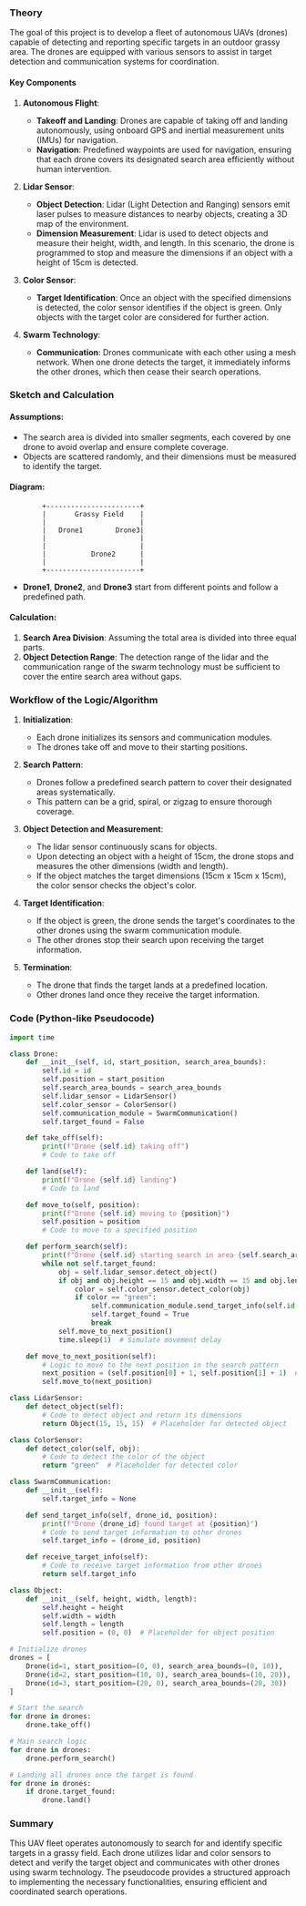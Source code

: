 ### Theory

The goal of this project is to develop a fleet of autonomous UAVs (drones) capable of detecting and reporting specific targets in an outdoor grassy area. The drones are equipped with various sensors to assist in target detection and communication systems for coordination.

#### Key Components

1. **Autonomous Flight**:
   - **Takeoff and Landing**: Drones are capable of taking off and landing autonomously, using onboard GPS and inertial measurement units (IMUs) for navigation.
   - **Navigation**: Predefined waypoints are used for navigation, ensuring that each drone covers its designated search area efficiently without human intervention.

2. **Lidar Sensor**:
   - **Object Detection**: Lidar (Light Detection and Ranging) sensors emit laser pulses to measure distances to nearby objects, creating a 3D map of the environment.
   - **Dimension Measurement**: Lidar is used to detect objects and measure their height, width, and length. In this scenario, the drone is programmed to stop and measure the dimensions if an object with a height of 15cm is detected.

3. **Color Sensor**:
   - **Target Identification**: Once an object with the specified dimensions is detected, the color sensor identifies if the object is green. Only objects with the target color are considered for further action.

4. **Swarm Technology**:
   - **Communication**: Drones communicate with each other using a mesh network. When one drone detects the target, it immediately informs the other drones, which then cease their search operations.

### Sketch and Calculation

#### Assumptions:
- The search area is divided into smaller segments, each covered by one drone to avoid overlap and ensure complete coverage.
- Objects are scattered randomly, and their dimensions must be measured to identify the target.

#### Diagram:

```plaintext
        +-----------------------+
        |       Grassy Field    |
        |                       |
        |   Drone1        Drone3|
        |                       |
        |                       |
        |           Drone2      |
        |                       |
        +-----------------------+
```

- **Drone1**, **Drone2**, and **Drone3** start from different points and follow a predefined path.

#### Calculation:
1. **Search Area Division**: Assuming the total area is divided into three equal parts.
2. **Object Detection Range**: The detection range of the lidar and the communication range of the swarm technology must be sufficient to cover the entire search area without gaps.

### Workflow of the Logic/Algorithm

1. **Initialization**:
   - Each drone initializes its sensors and communication modules.
   - The drones take off and move to their starting positions.

2. **Search Pattern**:
   - Drones follow a predefined search pattern to cover their designated areas systematically.
   - This pattern can be a grid, spiral, or zigzag to ensure thorough coverage.

3. **Object Detection and Measurement**:
   - The lidar sensor continuously scans for objects.
   - Upon detecting an object with a height of 15cm, the drone stops and measures the other dimensions (width and length).
   - If the object matches the target dimensions (15cm x 15cm x 15cm), the color sensor checks the object's color.

4. **Target Identification**:
   - If the object is green, the drone sends the target's coordinates to the other drones using the swarm communication module.
   - The other drones stop their search upon receiving the target information.

5. **Termination**:
   - The drone that finds the target lands at a predefined location.
   - Other drones land once they receive the target information.

### Code (Python-like Pseudocode)

```python
import time

class Drone:
    def __init__(self, id, start_position, search_area_bounds):
        self.id = id
        self.position = start_position
        self.search_area_bounds = search_area_bounds
        self.lidar_sensor = LidarSensor()
        self.color_sensor = ColorSensor()
        self.communication_module = SwarmCommunication()
        self.target_found = False

    def take_off(self):
        print(f"Drone {self.id} taking off")
        # Code to take off

    def land(self):
        print(f"Drone {self.id} landing")
        # Code to land

    def move_to(self, position):
        print(f"Drone {self.id} moving to {position}")
        self.position = position
        # Code to move to a specified position

    def perform_search(self):
        print(f"Drone {self.id} starting search in area {self.search_area_bounds}")
        while not self.target_found:
            obj = self.lidar_sensor.detect_object()
            if obj and obj.height == 15 and obj.width == 15 and obj.length == 15:
                color = self.color_sensor.detect_color(obj)
                if color == "green":
                    self.communication_module.send_target_info(self.id, obj.position)
                    self.target_found = True
                    break
            self.move_to_next_position()
            time.sleep(1)  # Simulate movement delay

    def move_to_next_position(self):
        # Logic to move to the next position in the search pattern
        next_position = (self.position[0] + 1, self.position[1] + 1)  # Example increment
        self.move_to(next_position)

class LidarSensor:
    def detect_object(self):
        # Code to detect object and return its dimensions
        return Object(15, 15, 15)  # Placeholder for detected object

class ColorSensor:
    def detect_color(self, obj):
        # Code to detect the color of the object
        return "green"  # Placeholder for detected color

class SwarmCommunication:
    def __init__(self):
        self.target_info = None

    def send_target_info(self, drone_id, position):
        print(f"Drone {drone_id} found target at {position}")
        # Code to send target information to other drones
        self.target_info = (drone_id, position)

    def receive_target_info(self):
        # Code to receive target information from other drones
        return self.target_info

class Object:
    def __init__(self, height, width, length):
        self.height = height
        self.width = width
        self.length = length
        self.position = (0, 0)  # Placeholder for object position

# Initialize drones
drones = [
    Drone(id=1, start_position=(0, 0), search_area_bounds=(0, 10)),
    Drone(id=2, start_position=(10, 0), search_area_bounds=(10, 20)),
    Drone(id=3, start_position=(20, 0), search_area_bounds=(20, 30))
]

# Start the search
for drone in drones:
    drone.take_off()

# Main search logic
for drone in drones:
    drone.perform_search()

# Landing all drones once the target is found
for drone in drones:
    if drone.target_found:
        drone.land()
```

### Summary

This UAV fleet operates autonomously to search for and identify specific targets in a grassy field. Each drone utilizes lidar and color sensors to detect and verify the target object and communicates with other drones using swarm technology. The pseudocode provides a structured approach to implementing the necessary functionalities, ensuring efficient and coordinated search operations.
